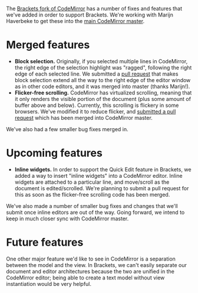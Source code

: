 The [Brackets fork of CodeMirror](http://github.com/adobe/CodeMirror2) has a number of fixes and features that we've added in order to support Brackets. We're working with Marijn Haverbeke to get these into the [main CodeMirror master](http://github.com/marijnh/CodeMirror2). 

Merged features
===============

* **Block selection.** Originally, if you selected multiple lines in CodeMirror, the right edge of the selection highlight was "ragged", following the right edge of each selected line. We submitted a [pull request](https://github.com/marijnh/CodeMirror2/pull/322) that makes block selection extend all the way to the right edge of the editor window as in other code editors, and it was merged into master (thanks Marijn!).
* **Flicker-free scrolling.** CodeMirror has virtualized scrolling, meaning that it only renders the visible portion of the document (plus some amount of buffer above and below). Currently, this scrolling is flickery in some browsers. We've modified it to reduce flicker, and [submitted a pull request](https://github.com/marijnh/CodeMirror2/pull/551) which has been merged into CodeMirror master.

We've also had a few smaller bug fixes merged in.

Upcoming features
=================

* **Inline widgets.** In order to support the Quick Edit feature in Brackets, we added a way to insert "inline widgets" into a CodeMirror editor. Inline widgets are attached to a particular line, and move/scroll as the document is edited/scrolled. We're planning to submit a pull request for this as soon as the flicker-free scrolling code has been merged.

We've also made a number of smaller bug fixes and changes that we'll submit once inline editors are out of the way. Going forward, we intend to keep in much closer sync with CodeMirror master.

Future features
===============

One other major feature we'd like to see in CodeMirror is a separation between the model and the view. In Brackets, we can't easily separate our document and editor architectures because the two are unified in the CodeMirror editor; being able to create a text model without view instantiation would be very helpful.